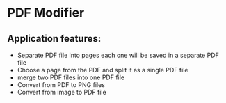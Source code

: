 # PDF Modifier
## Application features:
* Separate PDF file into pages each one will be saved in a separate PDF file
* Choose a page from the PDF and split it as a single PDF file
* merge two PDF files into one PDF file
* Convert from PDF to PNG files
* Convert from image to PDF file
